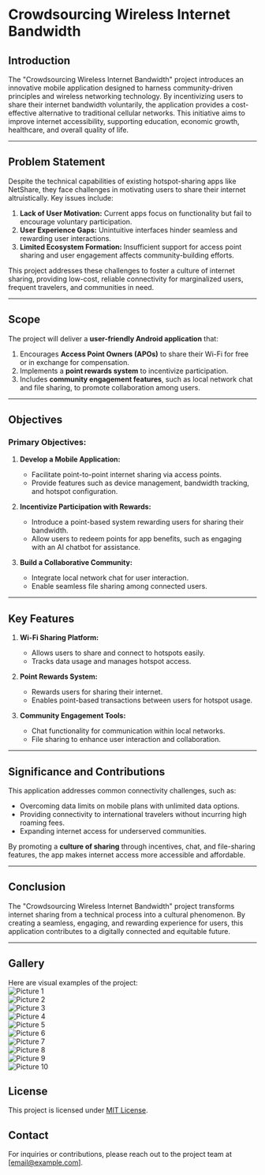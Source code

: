 # **Crowdsourcing Wireless Internet Bandwidth**  

## **Introduction**  
The "Crowdsourcing Wireless Internet Bandwidth" project introduces an innovative mobile application designed to harness community-driven principles and wireless networking technology. By incentivizing users to share their internet bandwidth voluntarily, the application provides a cost-effective alternative to traditional cellular networks. This initiative aims to improve internet accessibility, supporting education, economic growth, healthcare, and overall quality of life.  

---

## **Problem Statement**  
Despite the technical capabilities of existing hotspot-sharing apps like NetShare, they face challenges in motivating users to share their internet altruistically. Key issues include:  
1. **Lack of User Motivation:** Current apps focus on functionality but fail to encourage voluntary participation.  
2. **User Experience Gaps:** Unintuitive interfaces hinder seamless and rewarding user interactions.  
3. **Limited Ecosystem Formation:** Insufficient support for access point sharing and user engagement affects community-building efforts.  

This project addresses these challenges to foster a culture of internet sharing, providing low-cost, reliable connectivity for marginalized users, frequent travelers, and communities in need.  

---

## **Scope**  
The project will deliver a **user-friendly Android application** that:  
1. Encourages **Access Point Owners (APOs)** to share their Wi-Fi for free or in exchange for compensation.  
2. Implements a **point rewards system** to incentivize participation.  
3. Includes **community engagement features**, such as local network chat and file sharing, to promote collaboration among users.  

---

## **Objectives**  
### **Primary Objectives:**  
1. **Develop a Mobile Application:**  
   - Facilitate point-to-point internet sharing via access points.  
   - Provide features such as device management, bandwidth tracking, and hotspot configuration.  

2. **Incentivize Participation with Rewards:**  
   - Introduce a point-based system rewarding users for sharing their bandwidth.  
   - Allow users to redeem points for app benefits, such as engaging with an AI chatbot for assistance.  

3. **Build a Collaborative Community:**  
   - Integrate local network chat for user interaction.  
   - Enable seamless file sharing among connected users.  

---

## **Key Features**  
1. **Wi-Fi Sharing Platform:**  
   - Allows users to share and connect to hotspots easily.  
   - Tracks data usage and manages hotspot access.  

2. **Point Rewards System:**  
   - Rewards users for sharing their internet.  
   - Enables point-based transactions between users for hotspot usage.  

3. **Community Engagement Tools:**  
   - Chat functionality for communication within local networks.  
   - File sharing to enhance user interaction and collaboration.  

---

## **Significance and Contributions**  
This application addresses common connectivity challenges, such as:  
- Overcoming data limits on mobile plans with unlimited data options.  
- Providing connectivity to international travelers without incurring high roaming fees.  
- Expanding internet access for underserved communities.  

By promoting a **culture of sharing** through incentives, chat, and file-sharing features, the app makes internet access more accessible and affordable.  

---

## **Conclusion**  
The "Crowdsourcing Wireless Internet Bandwidth" project transforms internet sharing from a technical process into a cultural phenomenon. By creating a seamless, engaging, and rewarding experience for users, this application contributes to a digitally connected and equitable future.  

---
## **Gallery**  
Here are visual examples of the project:  
![Picture 1](Picture1.jpg)  
![Picture 2](Picture2.jpg)  
![Picture 3](Picture3.jpg)  
![Picture 4](Picture4.jpg)  
![Picture 5](Picture5.jpg)  
![Picture 6](Picture6.jpg)  
![Picture 7](Picture7.jpg)  
![Picture 8](Picture8.jpg)  
![Picture 9](Picture9.jpg)  
![Picture 10](Picture10.jpg)  

## **License**  
This project is licensed under [MIT License](LICENSE).  

## **Contact**  
For inquiries or contributions, please reach out to the project team at [email@example.com].  
